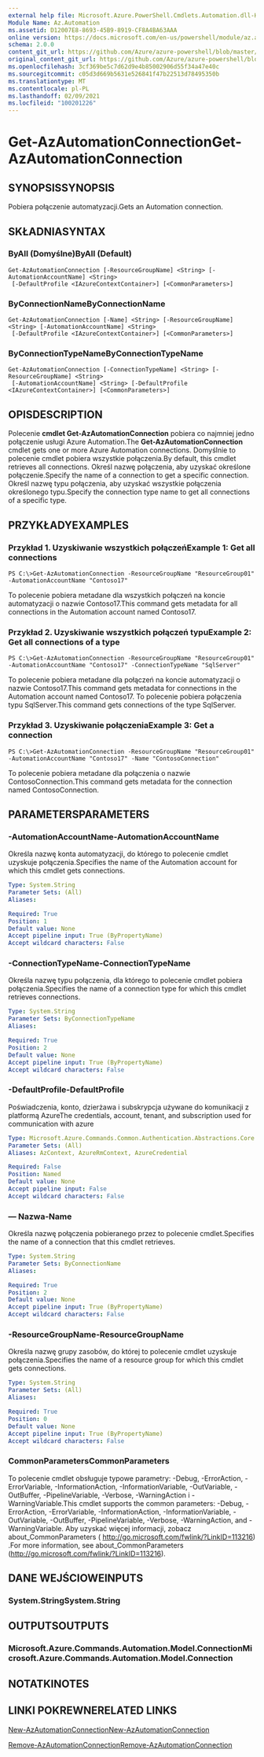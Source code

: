 ```yaml
---
external help file: Microsoft.Azure.PowerShell.Cmdlets.Automation.dll-Help.xml
Module Name: Az.Automation
ms.assetid: D12007E8-8693-45B9-8919-CF8A4BA63AAA
online version: https://docs.microsoft.com/en-us/powershell/module/az.automation/get-azautomationconnection
schema: 2.0.0
content_git_url: https://github.com/Azure/azure-powershell/blob/master/src/Automation/Automation/help/Get-AzAutomationConnection.md
original_content_git_url: https://github.com/Azure/azure-powershell/blob/master/src/Automation/Automation/help/Get-AzAutomationConnection.md
ms.openlocfilehash: 3cf369be5c7d62d9e4b85002906d55f34a47e40c
ms.sourcegitcommit: c05d3d669b5631e526841f47b22513d78495350b
ms.translationtype: MT
ms.contentlocale: pl-PL
ms.lasthandoff: 02/09/2021
ms.locfileid: "100201226"
---
```

# <span data-ttu-id="c0b87-101">Get-AzAutomationConnection</span><span class="sxs-lookup"><span data-stu-id="c0b87-101">Get-AzAutomationConnection</span></span>

## <span data-ttu-id="c0b87-102">SYNOPSIS</span><span class="sxs-lookup"><span data-stu-id="c0b87-102">SYNOPSIS</span></span>
<span data-ttu-id="c0b87-103">Pobiera połączenie automatyzacji.</span><span class="sxs-lookup"><span data-stu-id="c0b87-103">Gets an Automation connection.</span></span>

## <span data-ttu-id="c0b87-104">SKŁADNIA</span><span class="sxs-lookup"><span data-stu-id="c0b87-104">SYNTAX</span></span>

### <span data-ttu-id="c0b87-105">ByAll (Domyślne)</span><span class="sxs-lookup"><span data-stu-id="c0b87-105">ByAll (Default)</span></span>
```
Get-AzAutomationConnection [-ResourceGroupName] <String> [-AutomationAccountName] <String>
 [-DefaultProfile <IAzureContextContainer>] [<CommonParameters>]
```

### <span data-ttu-id="c0b87-106">ByConnectionName</span><span class="sxs-lookup"><span data-stu-id="c0b87-106">ByConnectionName</span></span>
```
Get-AzAutomationConnection [-Name] <String> [-ResourceGroupName] <String> [-AutomationAccountName] <String>
 [-DefaultProfile <IAzureContextContainer>] [<CommonParameters>]
```

### <span data-ttu-id="c0b87-107">ByConnectionTypeName</span><span class="sxs-lookup"><span data-stu-id="c0b87-107">ByConnectionTypeName</span></span>
```
Get-AzAutomationConnection [-ConnectionTypeName] <String> [-ResourceGroupName] <String>
 [-AutomationAccountName] <String> [-DefaultProfile <IAzureContextContainer>] [<CommonParameters>]
```

## <span data-ttu-id="c0b87-108">OPIS</span><span class="sxs-lookup"><span data-stu-id="c0b87-108">DESCRIPTION</span></span>
<span data-ttu-id="c0b87-109">Polecenie **cmdlet Get-AzAutomationConnection** pobiera co najmniej jedno połączenie usługi Azure Automation.</span><span class="sxs-lookup"><span data-stu-id="c0b87-109">The **Get-AzAutomationConnection** cmdlet gets one or more Azure Automation connections.</span></span>
<span data-ttu-id="c0b87-110">Domyślnie to polecenie cmdlet pobiera wszystkie połączenia.</span><span class="sxs-lookup"><span data-stu-id="c0b87-110">By default, this cmdlet retrieves all connections.</span></span>
<span data-ttu-id="c0b87-111">Określ nazwę połączenia, aby uzyskać określone połączenie.</span><span class="sxs-lookup"><span data-stu-id="c0b87-111">Specify the name of a connection to get a specific connection.</span></span>
<span data-ttu-id="c0b87-112">Określ nazwę typu połączenia, aby uzyskać wszystkie połączenia określonego typu.</span><span class="sxs-lookup"><span data-stu-id="c0b87-112">Specify the connection type name to get all connections of a specific type.</span></span>

## <span data-ttu-id="c0b87-113">PRZYKŁADY</span><span class="sxs-lookup"><span data-stu-id="c0b87-113">EXAMPLES</span></span>

### <span data-ttu-id="c0b87-114">Przykład 1. Uzyskiwanie wszystkich połączeń</span><span class="sxs-lookup"><span data-stu-id="c0b87-114">Example 1: Get all connections</span></span>
```
PS C:\>Get-AzAutomationConnection -ResourceGroupName "ResourceGroup01" -AutomationAccountName "Contoso17"
```

<span data-ttu-id="c0b87-115">To polecenie pobiera metadane dla wszystkich połączeń na koncie automatyzacji o nazwie Contoso17.</span><span class="sxs-lookup"><span data-stu-id="c0b87-115">This command gets metadata for all connections in the Automation account named Contoso17.</span></span>

### <span data-ttu-id="c0b87-116">Przykład 2. Uzyskiwanie wszystkich połączeń typu</span><span class="sxs-lookup"><span data-stu-id="c0b87-116">Example 2: Get all connections of a type</span></span>
```
PS C:\>Get-AzAutomationConnection -ResourceGroupName "ResourceGroup01" -AutomationAccountName "Contoso17" -ConnectionTypeName "SqlServer"
```

<span data-ttu-id="c0b87-117">To polecenie pobiera metadane dla połączeń na koncie automatyzacji o nazwie Contoso17.</span><span class="sxs-lookup"><span data-stu-id="c0b87-117">This command gets metadata for connections in the Automation account named Contoso17.</span></span>
<span data-ttu-id="c0b87-118">To polecenie pobiera połączenia typu SqlServer.</span><span class="sxs-lookup"><span data-stu-id="c0b87-118">This command gets connections of the type SqlServer.</span></span>

### <span data-ttu-id="c0b87-119">Przykład 3. Uzyskiwanie połączenia</span><span class="sxs-lookup"><span data-stu-id="c0b87-119">Example 3: Get a connection</span></span>
```
PS C:\>Get-AzAutomationConnection -ResourceGroupName "ResourceGroup01" -AutomationAccountName "Contoso17" -Name "ContosoConnection"
```

<span data-ttu-id="c0b87-120">To polecenie pobiera metadane dla połączenia o nazwie ContosoConnection.</span><span class="sxs-lookup"><span data-stu-id="c0b87-120">This command gets metadata for the connection named ContosoConnection.</span></span>

## <span data-ttu-id="c0b87-121">PARAMETERS</span><span class="sxs-lookup"><span data-stu-id="c0b87-121">PARAMETERS</span></span>

### <span data-ttu-id="c0b87-122">-AutomationAccountName</span><span class="sxs-lookup"><span data-stu-id="c0b87-122">-AutomationAccountName</span></span>
<span data-ttu-id="c0b87-123">Określa nazwę konta automatyzacji, do którego to polecenie cmdlet uzyskuje połączenia.</span><span class="sxs-lookup"><span data-stu-id="c0b87-123">Specifies the name of the Automation account for which this cmdlet gets connections.</span></span>

```yaml
Type: System.String
Parameter Sets: (All)
Aliases:

Required: True
Position: 1
Default value: None
Accept pipeline input: True (ByPropertyName)
Accept wildcard characters: False
```

### <span data-ttu-id="c0b87-124">-ConnectionTypeName</span><span class="sxs-lookup"><span data-stu-id="c0b87-124">-ConnectionTypeName</span></span>
<span data-ttu-id="c0b87-125">Określa nazwę typu połączenia, dla którego to polecenie cmdlet pobiera połączenia.</span><span class="sxs-lookup"><span data-stu-id="c0b87-125">Specifies the name of a connection type for which this cmdlet retrieves connections.</span></span>

```yaml
Type: System.String
Parameter Sets: ByConnectionTypeName
Aliases:

Required: True
Position: 2
Default value: None
Accept pipeline input: True (ByPropertyName)
Accept wildcard characters: False
```

### <span data-ttu-id="c0b87-126">-DefaultProfile</span><span class="sxs-lookup"><span data-stu-id="c0b87-126">-DefaultProfile</span></span>
<span data-ttu-id="c0b87-127">Poświadczenia, konto, dzierżawa i subskrypcja używane do komunikacji z platformą Azure</span><span class="sxs-lookup"><span data-stu-id="c0b87-127">The credentials, account, tenant, and subscription used for communication with azure</span></span>

```yaml
Type: Microsoft.Azure.Commands.Common.Authentication.Abstractions.Core.IAzureContextContainer
Parameter Sets: (All)
Aliases: AzContext, AzureRmContext, AzureCredential

Required: False
Position: Named
Default value: None
Accept pipeline input: False
Accept wildcard characters: False
```

### <span data-ttu-id="c0b87-128">— Nazwa</span><span class="sxs-lookup"><span data-stu-id="c0b87-128">-Name</span></span>
<span data-ttu-id="c0b87-129">Określa nazwę połączenia pobieranego przez to polecenie cmdlet.</span><span class="sxs-lookup"><span data-stu-id="c0b87-129">Specifies the name of a connection that this cmdlet retrieves.</span></span>

```yaml
Type: System.String
Parameter Sets: ByConnectionName
Aliases:

Required: True
Position: 2
Default value: None
Accept pipeline input: True (ByPropertyName)
Accept wildcard characters: False
```

### <span data-ttu-id="c0b87-130">-ResourceGroupName</span><span class="sxs-lookup"><span data-stu-id="c0b87-130">-ResourceGroupName</span></span>
<span data-ttu-id="c0b87-131">Określa nazwę grupy zasobów, do której to polecenie cmdlet uzyskuje połączenia.</span><span class="sxs-lookup"><span data-stu-id="c0b87-131">Specifies the name of a resource group for which this cmdlet gets connections.</span></span>

```yaml
Type: System.String
Parameter Sets: (All)
Aliases:

Required: True
Position: 0
Default value: None
Accept pipeline input: True (ByPropertyName)
Accept wildcard characters: False
```

### <span data-ttu-id="c0b87-132">CommonParameters</span><span class="sxs-lookup"><span data-stu-id="c0b87-132">CommonParameters</span></span>
<span data-ttu-id="c0b87-133">To polecenie cmdlet obsługuje typowe parametry: -Debug, -ErrorAction, -ErrorVariable, -InformationAction, -InformationVariable, -OutVariable, -OutBuffer, -PipelineVariable, -Verbose, -WarningAction i -WarningVariable.</span><span class="sxs-lookup"><span data-stu-id="c0b87-133">This cmdlet supports the common parameters: -Debug, -ErrorAction, -ErrorVariable, -InformationAction, -InformationVariable, -OutVariable, -OutBuffer, -PipelineVariable, -Verbose, -WarningAction, and -WarningVariable.</span></span> <span data-ttu-id="c0b87-134">Aby uzyskać więcej informacji, zobacz about_CommonParameters ( http://go.microsoft.com/fwlink/?LinkID=113216) .</span><span class="sxs-lookup"><span data-stu-id="c0b87-134">For more information, see about_CommonParameters (http://go.microsoft.com/fwlink/?LinkID=113216).</span></span>

## <span data-ttu-id="c0b87-135">DANE WEJŚCIOWE</span><span class="sxs-lookup"><span data-stu-id="c0b87-135">INPUTS</span></span>

### <span data-ttu-id="c0b87-136">System.String</span><span class="sxs-lookup"><span data-stu-id="c0b87-136">System.String</span></span>

## <span data-ttu-id="c0b87-137">OUTPUTS</span><span class="sxs-lookup"><span data-stu-id="c0b87-137">OUTPUTS</span></span>

### <span data-ttu-id="c0b87-138">Microsoft.Azure.Commands.Automation.Model.Connection</span><span class="sxs-lookup"><span data-stu-id="c0b87-138">Microsoft.Azure.Commands.Automation.Model.Connection</span></span>

## <span data-ttu-id="c0b87-139">NOTATKI</span><span class="sxs-lookup"><span data-stu-id="c0b87-139">NOTES</span></span>

## <span data-ttu-id="c0b87-140">LINKI POKREWNE</span><span class="sxs-lookup"><span data-stu-id="c0b87-140">RELATED LINKS</span></span>

[<span data-ttu-id="c0b87-141">New-AzAutomationConnection</span><span class="sxs-lookup"><span data-stu-id="c0b87-141">New-AzAutomationConnection</span></span>](./New-AzAutomationConnection.md)

[<span data-ttu-id="c0b87-142">Remove-AzAutomationConnection</span><span class="sxs-lookup"><span data-stu-id="c0b87-142">Remove-AzAutomationConnection</span></span>](./Remove-AzAutomationConnection.md)


